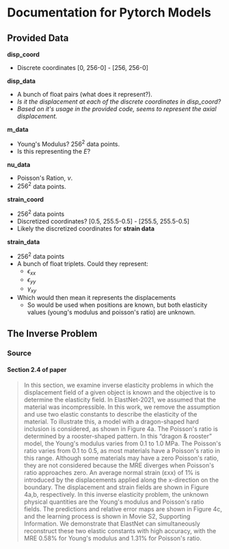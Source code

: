 # Documentation for Pytorch Models

## Provided Data
**disp_coord**
- Discrete coordinates [0, 256-0] - [256, 256-0]

**disp_data**
- A bunch of float pairs (what does it represent?). 
- *Is it the displacement at each of the discrete coordinates in disp_coord?*
- *Based on it's usage in the provided code, seems to represent the axial displacement.*

**m_data**
- Young's Modulus? $256^2$ data points.
- Is this representing the $E$?

**nu_data**
- Poisson's Ration, $\nu$.
- $256^2$ data points.

**strain_coord**
- $256^2$ data points
- Discretized coordinates? [0.5, 255.5-0.5] - [255.5, 255.5-0.5]
- Likely the discretized coordinates for **strain data**

**strain_data**
- $256^2$ data points
- A bunch of float triplets. Could they represent:
  - $\epsilon_{xx}$
  - $\epsilon_{yy}$
  - $\gamma_{xy}$
- Which would then mean it represents the displacements
  - So would be used when positions are known, but both elasticity values (young's modulus and poisson's ratio) are unknown.



## The Inverse Problem
### Source
#### Section 2.4 of paper

>In this section, we examine inverse elasticity problems in which the 
displacement field of a given object is known and the objective is to determine 
the elasticity field. In ElastNet-2021, we assumed that the material was 
incompressible. In this work, we remove the assumption and use two elastic 
constants to describe the elasticity of the material. To illustrate this, a 
model with a dragon-shaped hard inclusion is considered, as shown in Figure 4a. 
The Poisson's ratio is determined by a rooster-shaped pattern. In this 
“dragon & rooster” model, the Young's modulus varies from 0.1 to 1.0 MPa. 
The Poisson's ratio varies from 0.1 to 0.5, as most materials have a Poisson's 
ratio in this range. Although some materials may have a zero Poisson's ratio, 
they are not considered because the MRE diverges when Poisson's ratio 
approaches zero. An average normal strain (εxx) of 1% is introduced by the 
displacements applied along the x-direction on the boundary. The displacement 
and strain fields are shown in Figure 4a,b, respectively. In this inverse 
elasticity problem, the unknown physical quantities are the Young's modulus 
and Poisson's ratio fields. The predictions and relative error maps are shown 
in Figure 4c, and the learning process is shown in Movie S2, Supporting 
Information. We demonstrate that ElastNet can simultaneously reconstruct these 
two elastic constants with high accuracy, with the MRE 0.58% for Young's 
modulus and 1.31% for Poisson's ratio. 